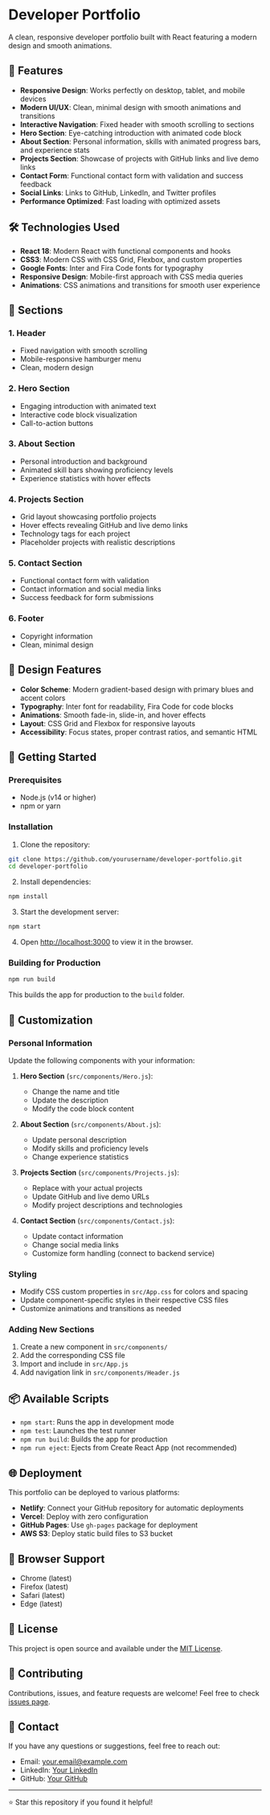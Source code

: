 # Developer Portfolio

A clean, responsive developer portfolio built with React featuring a modern design and smooth animations.

## 🚀 Features

- **Responsive Design**: Works perfectly on desktop, tablet, and mobile devices
- **Modern UI/UX**: Clean, minimal design with smooth animations and transitions
- **Interactive Navigation**: Fixed header with smooth scrolling to sections
- **Hero Section**: Eye-catching introduction with animated code block
- **About Section**: Personal information, skills with animated progress bars, and experience stats
- **Projects Section**: Showcase of projects with GitHub links and live demo links
- **Contact Form**: Functional contact form with validation and success feedback
- **Social Links**: Links to GitHub, LinkedIn, and Twitter profiles
- **Performance Optimized**: Fast loading with optimized assets

## 🛠️ Technologies Used

- **React 18**: Modern React with functional components and hooks
- **CSS3**: Modern CSS with CSS Grid, Flexbox, and custom properties
- **Google Fonts**: Inter and Fira Code fonts for typography
- **Responsive Design**: Mobile-first approach with CSS media queries
- **Animations**: CSS animations and transitions for smooth user experience

## 📱 Sections

### 1. Header
- Fixed navigation with smooth scrolling
- Mobile-responsive hamburger menu
- Clean, modern design

### 2. Hero Section
- Engaging introduction with animated text
- Interactive code block visualization
- Call-to-action buttons

### 3. About Section
- Personal introduction and background
- Animated skill bars showing proficiency levels
- Experience statistics with hover effects

### 4. Projects Section
- Grid layout showcasing portfolio projects
- Hover effects revealing GitHub and live demo links
- Technology tags for each project
- Placeholder projects with realistic descriptions

### 5. Contact Section
- Functional contact form with validation
- Contact information and social media links
- Success feedback for form submissions

### 6. Footer
- Copyright information
- Clean, minimal design

## 🎨 Design Features

- **Color Scheme**: Modern gradient-based design with primary blues and accent colors
- **Typography**: Inter font for readability, Fira Code for code blocks
- **Animations**: Smooth fade-in, slide-in, and hover effects
- **Layout**: CSS Grid and Flexbox for responsive layouts
- **Accessibility**: Focus states, proper contrast ratios, and semantic HTML

## 🚀 Getting Started

### Prerequisites
- Node.js (v14 or higher)
- npm or yarn

### Installation

1. Clone the repository:
```bash
git clone https://github.com/yourusername/developer-portfolio.git
cd developer-portfolio
```

2. Install dependencies:
```bash
npm install
```

3. Start the development server:
```bash
npm start
```

4. Open [http://localhost:3000](http://localhost:3000) to view it in the browser.

### Building for Production

```bash
npm run build
```

This builds the app for production to the `build` folder.

## 🎯 Customization

### Personal Information
Update the following components with your information:

1. **Hero Section** (`src/components/Hero.js`):
   - Change the name and title
   - Update the description
   - Modify the code block content

2. **About Section** (`src/components/About.js`):
   - Update personal description
   - Modify skills and proficiency levels
   - Change experience statistics

3. **Projects Section** (`src/components/Projects.js`):
   - Replace with your actual projects
   - Update GitHub and live demo URLs
   - Modify project descriptions and technologies

4. **Contact Section** (`src/components/Contact.js`):
   - Update contact information
   - Change social media links
   - Customize form handling (connect to backend service)

### Styling
- Modify CSS custom properties in `src/App.css` for colors and spacing
- Update component-specific styles in their respective CSS files
- Customize animations and transitions as needed

### Adding New Sections
1. Create a new component in `src/components/`
2. Add the corresponding CSS file
3. Import and include in `src/App.js`
4. Add navigation link in `src/components/Header.js`

## 📦 Available Scripts

- `npm start`: Runs the app in development mode
- `npm test`: Launches the test runner
- `npm run build`: Builds the app for production
- `npm run eject`: Ejects from Create React App (not recommended)

## 🌐 Deployment

This portfolio can be deployed to various platforms:

- **Netlify**: Connect your GitHub repository for automatic deployments
- **Vercel**: Deploy with zero configuration
- **GitHub Pages**: Use `gh-pages` package for deployment
- **AWS S3**: Deploy static build files to S3 bucket

## 🔧 Browser Support

- Chrome (latest)
- Firefox (latest)
- Safari (latest)
- Edge (latest)

## 📄 License

This project is open source and available under the [MIT License](LICENSE).

## 🤝 Contributing

Contributions, issues, and feature requests are welcome! Feel free to check [issues page](../../issues).

## 📧 Contact

If you have any questions or suggestions, feel free to reach out:

- Email: your.email@example.com
- LinkedIn: [Your LinkedIn](https://linkedin.com/in/yourusername)
- GitHub: [Your GitHub](https://github.com/yourusername)

---

⭐ Star this repository if you found it helpful!
